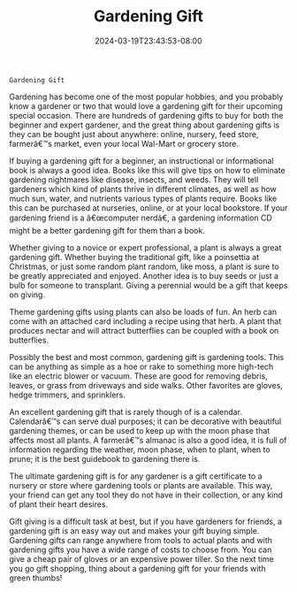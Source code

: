 ﻿---
title: "Gardening Gift"
date: 2024-03-19T23:43:53-08:00
description: "Gardening Tips for Web Success"
featured_image: "/images/Gardening.jpg"
tags: ["Gardening"]
---

    Gardening Gift

Gardening has become one of the most popular hobbies, and you probably know a gardener or two that would love a gardening gift for their upcoming special occasion.  There are hundreds of gardening gifts to buy for both the beginner and expert gardener, and the great thing about gardening gifts is they can be bought just about anywhere: online, nursery, feed store, farmerâ€™s market, even your local Wal-Mart or grocery store.

If buying a gardening gift for a beginner, an instructional or informational book is always a good idea.  Books like this will give tips on how to eliminate gardening nightmares like disease, insects, and weeds.  They will tell gardeners which kind of plants thrive in different climates, as well as how much sun, water, and nutrients various types of plants require.  Books like this can be purchased at nurseries, online, or at your local bookstore.  If your gardening friend is a â€œcomputer nerdâ€, a gardening information CD might be a better gardening gift for them than a book.

Whether giving to a novice or expert professional, a plant is always a great gardening gift.  Whether buying the traditional gift, like a poinsettia at Christmas, or just some random plant random, like moss, a plant is sure to be greatly appreciated and enjoyed.  Another idea is to buy seeds or just a bulb for someone to transplant.  Giving a perennial would be a gift that keeps on giving.  

Theme gardening gifts using plants can also be loads of fun.  An herb can come with an attached card including a recipe using that herb.  A plant that produces nectar and will attract butterflies can be coupled with a book on butterflies.

Possibly the best and most common, gardening gift is gardening tools.  This can be anything as simple as a hoe or rake to something more high-tech like an electric blower or vacuum.  These are good for removing debris, leaves, or grass from driveways and side walks.  Other favorites are gloves, hedge trimmers, and sprinklers.

An excellent gardening gift that is rarely though of is a calendar.  Calendarâ€™s can serve dual purposes; it can be decorative with beautiful gardening themes, or can be used to keep up with the moon phase that affects most all plants.  A farmerâ€™s almanac is also a good idea, it is full of information regarding the weather, moon phase, when to plant, when to prune; it is the best guidebook to gardening there is.

The ultimate gardening gift is for any gardener is a gift certificate to a nursery or store where gardening tools or plants are available.  This way, your friend can get any tool they do not have in their collection, or any kind of plant their heart desires.

Gift giving is a difficult task at best, but if you have gardeners for friends, a gardening gift is an easy way out and makes your gift buying simple.  Gardening gifts can range anywhere from tools to actual plants and with gardening gifts you have a wide range of costs to choose from.  You can give a cheap pair of gloves or an expensive power tiller.  So the next time you go gift shopping, thing about a gardening gift for your friends with green thumbs!


